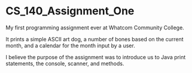 # CS_140_Assignment_One

My first programming assignment ever at Whatcom Community College. 

It prints a simple ASCII art dog, a number of bones based on the current month, and a calendar for the month input by a user. 

I believe the purpose of the assignment was to introduce us to Java print statements, the console, scanner, and methods.
